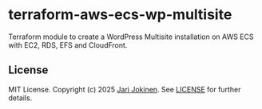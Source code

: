 # terraform-aws-ecs-wp-multisite

Terraform module to create a WordPress Multisite installation on AWS ECS with
EC2, RDS, EFS and CloudFront.

## License

MIT License. Copyright (c) 2025 [Jari Jokinen](https://jarijokinen.com). See
[LICENSE](https://github.com/jarijokinen/terraform-aws-ecs-wp-multisite/blob/main/LICENSE.txt)
for further details.

